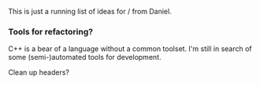 This is just a running list of ideas for / from Daniel.

### Tools for refactoring?
C++ is a bear of a language without a common toolset. I'm still in search of some (semi-)automated tools for development.

Clean up headers?
